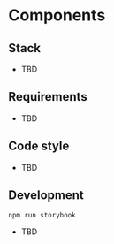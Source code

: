 # Components

## Stack

- TBD

## Requirements

- TBD

## Code style

- TBD

## Development

```shell
npm run storybook
```

- TBD
